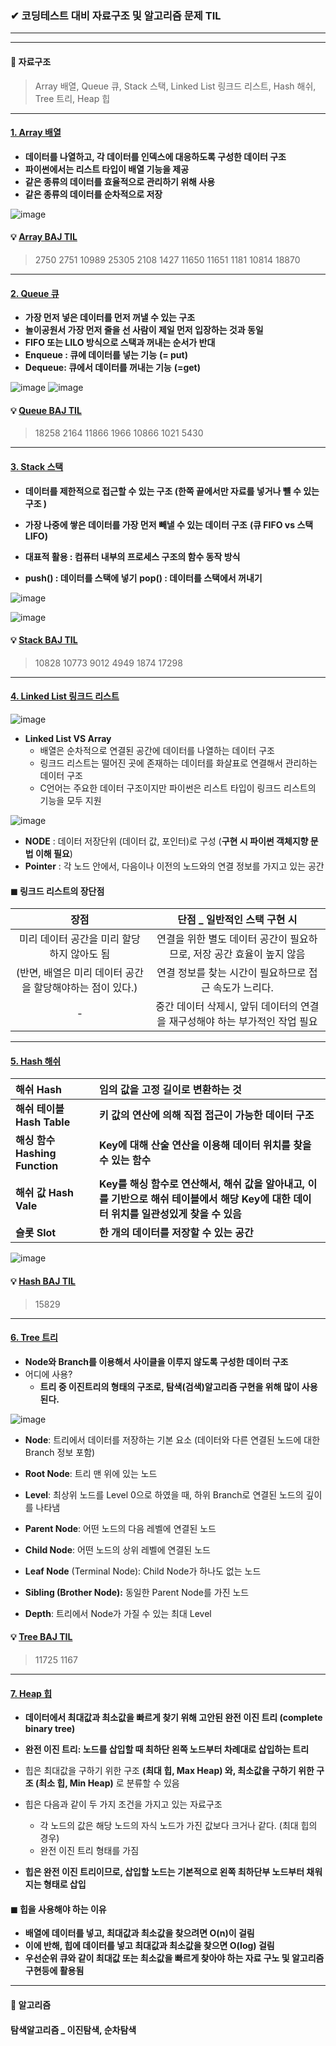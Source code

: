 
### ✔ 코딩테스트 대비 자료구조 및 알고리즘 문제 TIL

---







---





#### 📌 자료구조 
> Array 배열, Queue 큐, Stack 스택, Linked List 링크드 리스트, Hash 해쉬, Tree 트리, Heap 힙

---

#### [1. Array 배열](https://github.com/oiosu/codingtest_pass/blob/main/%EC%9E%90%EB%A3%8C%EA%B5%AC%EC%A1%B0_fastcampus/01_Array_%EB%B0%B0%EC%97%B4.md)

* **데이터를 나열하고, 각 데이터를 인덱스에 대응하도록 구성한 데이터 구조** 
* **파이썬에서는 리스트 타입이 배열 기능을 제공**
* **같은 종류의 데이터를 효율적으로 관리하기 위해  사용**
* **같은 종류의 데이터를 순차적으로 저장**

![image](https://user-images.githubusercontent.com/99783474/189482276-b142200b-67f6-43c6-bcd6-68cd994a2dec.png)

#### 💡 [Array BAJ TIL](https://github.com/oiosu/codingtest_pass/tree/main/%EB%B0%B1%EC%A4%80_%EB%8B%A8%EA%B3%84%EB%B3%84/11_%EC%A0%95%EB%A0%AC)
> 2750 2751 10989 25305 2108 1427 11650 11651 1181 10814 18870

---

#### [2. Queue 큐](https://github.com/oiosu/codingtest_pass/blob/main/%EC%9E%90%EB%A3%8C%EA%B5%AC%EC%A1%B0_fastcampus/02_Queue_%ED%81%90.md)

* **가장 먼저 넣은 데이터를 먼저 꺼낼 수 있는 구조**
* **놀이공원서 가장 먼저 줄을 선 사람이 제일 먼저 입장하는 것과 동일**
* **FIFO 또는 LILO 방식으로 스택과 꺼내는 순서가 반대**
* **Enqueue : 큐에 데이터를 넣는 기능** **(= put)**
* **Dequeue: 큐에서 데이터를 꺼내는 기능** **(=get)**

![image](https://user-images.githubusercontent.com/99783474/189483174-b1424a82-12a4-413c-86a0-a8b5444e2871.png)
![image](https://user-images.githubusercontent.com/99783474/189483200-744391aa-f2c7-439e-9e51-beab67b74235.png)

#### 💡 [Queue BAJ TIL](https://github.com/oiosu/codingtest_pass/tree/main/%EB%B0%B1%EC%A4%80_%EB%8B%A8%EA%B3%84%EB%B3%84/6.%20%ED%81%90%20%26%20%EB%8D%B1)
> 18258 2164 11866 1966 10866 1021 5430

---

#### [3. Stack 스택](https://github.com/oiosu/codingtest_pass/blob/main/%EC%9E%90%EB%A3%8C%EA%B5%AC%EC%A1%B0_fastcampus/03_Stack_%EC%8A%A4%ED%83%9D.md)

* **데이터를 제한적으로 접근할 수 있는 구조 (한쪽 끝에서만 자료를 넣거나 뺼 수 있는 구조 )**

* **가장 나중에 쌓은 데이터를 가장 먼저 빼낼 수 있는 데이터 구조** **(큐 FIFO vs 스택 LIFO)**
* **대표적 활용 : 컴퓨터 내부의 프로세스 구조의 함수 동작 방식**
* **push() : 데이터를 스택에 넣기** **pop() : 데이터를 스택에서 꺼내기**

![image](https://user-images.githubusercontent.com/99783474/189484884-f978e72c-0de8-4c1d-8eec-544404452ffc.png)

![image](https://user-images.githubusercontent.com/99783474/189484774-b568e568-87a9-4d18-8737-549de07d6d25.png)

#### 💡 [Stack BAJ TIL](https://github.com/oiosu/codingtest_pass/tree/main/%EB%B0%B1%EC%A4%80_%EB%8B%A8%EA%B3%84%EB%B3%84/7.%EC%8A%A4%ED%83%9D)
> 10828 10773 9012 4949 1874 17298

---

#### [4. Linked List 링크드 리스트 ](https://github.com/oiosu/codingtest_pass/blob/main/%EC%9E%90%EB%A3%8C%EA%B5%AC%EC%A1%B0_fastcampus/04_Linked%20List_%EB%A7%81%ED%81%AC%EB%93%9C%20%EB%A6%AC%EB%93%9C%EC%8A%A4.md)

![image](https://user-images.githubusercontent.com/99783474/189487198-1c353f00-130a-43c4-9087-03714af15953.png)
* **Linked List VS Array**
  * 배열은 순차적으로 연결된 공간에 데이터를 나열하는 데이터 구조 
  * 링크드 리스트는 떨어진 곳에 존재하는 데이터를 화살표로 연결해서 관리하는 데이터 구조 
  * C언어는 주요한 데이터 구조이지만 파이썬은 리스트 타입이 링크드 리스트의 기능을 모두 지원


![image](https://user-images.githubusercontent.com/99783474/189487231-71e053b7-b6a4-4bc1-a7fe-c9e2d53e83aa.png)




* **NODE** : 데이터 저장단위 (데이터 값, 포인터)로 구성 (**구현 시 파이썬 객체지향 문법 이해 필요**)
* **Pointer** : 각 노드 안에서, 다음이나 이전의 노드와의 연결 정보를 가지고 있는 공간 


#### ◼ 링크드 리스트의 장단점 

|                           장점                            |                 단점 _ 일반적인 스택 구현 시                 |
| :-------------------------------------------------------: | :----------------------------------------------------------: |
|        미리 데이터 공간을 미리 할당하지 않아도 됨         | 연결을 위한 별도 데이터 공간이 필요하므로, 저장 공간 효율이 높지 않음 |
| (반면, 배열은 미리 데이터 공간을 할당해야하는 점이 있다.) |    연결 정보를 찾는 시간이 필요하므로 접근 속도가 느리다.    |
|                             -                             | 중간 데이터 삭제시, 앞뒤 데이터의 연결을 재구성해야 하는 부가적인 작업 필요 |


---

#### [5. Hash 해쉬 ](https://github.com/oiosu/codingtest_pass/blob/main/%EC%9E%90%EB%A3%8C%EA%B5%AC%EC%A1%B0_fastcampus/05_%20Hash_%ED%95%B4%EC%89%AC.md)

| **해쉬 Hash**                  | 임의 값을 고정 길이로 변환하는 것                            |
| :----------------------------- | :----------------------------------------------------------- |
| **해쉬 테이블 Hash Table**     | **키 값의 연산에 의해 직접 접근이 가능한 데이터 구조**       |
| **해싱 함수 Hashing Function** | **Key에 대해 산술 연산을 이용해 데이터 위치를 찾을 수 있는 함수** |
| **해쉬 값 Hash Vale**          | **Key를 해싱 함수로 연산해서, 해쉬 값을 알아내고, 이를 기반으로 해쉬 테이블에서 해당 Key에 대한 데이터 위치를 일관성있게 찾을 수 있음** |
| **슬롯 Slot**                  | **한 개의 데이터를 저장할 수 있는 공간**                     |


![image](https://user-images.githubusercontent.com/99783474/189487302-da7daebe-c251-436c-91b3-bf44cd2d21c9.png)

#### 💡 [Hash BAJ TIL](https://github.com/oiosu/codingtest_pass/tree/main/BAJ_%EB%B0%B1%EC%A4%80/%EB%B0%B1%EC%A4%80_%EB%B6%84%EB%A5%98_%ED%95%B4%EC%8B%B1)
> 15829

---

#### [6. Tree 트리 ](https://github.com/oiosu/codingtest_pass/blob/main/%EC%9E%90%EB%A3%8C%EA%B5%AC%EC%A1%B0_fastcampus/06_Tree_%ED%8A%B8%EB%A6%AC.md)


* **Node와 Branch를 이용해서 사이클을 이루지 않도록 구성한 데이터 구조** 
* 어디에 사용? 
  * **트리 중 이진트리의 형태의 구조로, 탐색(검색)알고리즘 구현을 위해 많이 사용된다.** 


![image](https://user-images.githubusercontent.com/99783474/189487351-3a33661c-a394-47fd-8aa1-941cd846f7fd.png)

* **Node**: 트리에서 데이터를 저장하는 기본 요소 (데이터와 다른 연결된 노드에 대한 Branch 정보 포함)

* **Root Node**: 트리 맨 위에 있는 노드

* **Level**: 최상위 노드를 Level 0으로 하였을 때, 하위 Branch로 연결된 노드의 깊이를 나타냄

* **Parent Node**: 어떤 노드의 다음 레벨에 연결된 노드

* **Child Node**: 어떤 노드의 상위 레벨에 연결된 노드

* **Leaf Node** (Terminal Node): Child Node가 하나도 없는 노드

* **Sibling (Brother Node):** 동일한 Parent Node를 가진 노드

* **Depth**: 트리에서 Node가 가질 수 있는 최대 Level

#### 💡 [Tree BAJ TIL](https://github.com/oiosu/codingtest_pass/tree/main/%EB%B0%B1%EC%A4%80_%EB%8B%A8%EA%B3%84%EB%B3%84/8_%ED%8A%B8%EB%A6%AC)
> 11725 1167


---

#### [7. Heap 힙 ](https://github.com/oiosu/codingtest_pass/blob/main/%EC%9E%90%EB%A3%8C%EA%B5%AC%EC%A1%B0_fastcampus/07_Heap_%ED%9E%99.md)


* **데이터에서 최대값과 최소값을 빠르게 찾기 위해 고안된 완전 이진 트리 (complete binary tree)**
* **완전 이진 트리: 노드를 삽입할 때 최하단 왼쪽 노드부터 차례대로 삽입하는 트리**
* 힙은 최대값을 구하기 위한 구조 **(최대 힙, Max Heap) 와, 최소값을 구하기 위한 구조 (최소 힙, Min Heap)** 로 분류할 수 있음

* 힙은 다음과 같이 두 가지 조건을 가지고 있는 자료구조
  * 각 노드의 값은 해당 노드의 자식 노드가 가진 값보다 크거나 같다. (최대 힙의 경우)
  * 완전 이진 트리 형태를 가짐
* **힙은 완전 이진 트리이므로, 삽입할 노드는 기본적으로 왼쪽 최하단부 노드부터 채워지는 형태로 삽입**



#### ◼ 힙을 사용해야 하는 이유 

* **배열에 데이터를 넣고, 최대값과 최소값을 찾으려면 O(n)이 걸림**
* **이에 반해, 힙에 데이터를 넣고 최대값과 최소값을 찾으면 O(log) 걸림**
* **우선순위 큐와 같이 최대값 또는 최소값을 빠르게 찾아야 하는 자료 구노 및 알고리즘 구현등에 활용됨**


---

#### 📌 알고리즘 

#### 탐색알고리즘 _ 이진탐색, 순차탐색 



